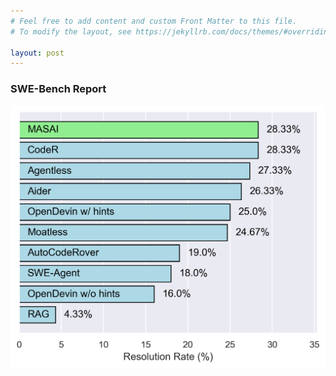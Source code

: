 ```yaml
---
# Feel free to add content and custom Front Matter to this file.
# To modify the layout, see https://jekyllrb.com/docs/themes/#overriding-theme-defaults

layout: post
---
```

### SWE-Bench Report
![Image](assets/images/swbl_leaderboard.png)